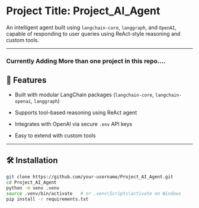 # Project Title: Project_AI_Agent

An intelligent agent built using `langchain-core`, `langgraph`, and `OpenAI`, capable of responding to user queries using ReAct-style reasoning and custom tools.

---
### Currently Adding More than one project in this repo....
## 🚀 Features

- Built with modular LangChain packages (`langchain-core`, `langchain-openai`, `langgraph`)


- Supports tool-based reasoning using ReAct agent
- Integrates with OpenAI via secure `.env` API keys
- Easy to extend with custom tools

---

## 🛠️ Installation

```bash
git clone https://github.com/your-username/Project_AI_Agent.git
cd Project_AI_Agent
python -m venv .venv
source .venv/bin/activate   # or .venv\Scripts\activate on Windows
pip install -r requirements.txt

